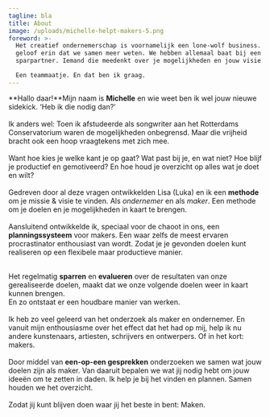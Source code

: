 ```yaml
---
tagline: bla
title: About
image: /uploads/michelle-helpt-makers-5.png
foreword: >-
  Het creatief ondernemerschap is voornamelijk een lone-wolf business. Maar ik
  geloof erin dat we samen meer weten. We hebben allemaal baat bij een
  sparpartner. Iemand die meedenkt over je mogelijkheden en jouw visie kent.\

  Een teammaatje. En dat ben ik graag.
---
```

**Hallo daar!**Mijn naam is **Michelle** en wie weet ben ik wel jouw nieuwe sidekick. ‘Heb ik die nodig dan?’\
\
Ik anders wel: Toen ik afstudeerde als songwriter aan het Rotterdams Conservatorium waren de mogelijkheden onbegrensd. Maar die vrijheid bracht ook een hoop vraagtekens met zich mee.\
\
Want hoe kies je welke kant je op gaat? Wat past bij je, en wat niet? Hoe blijf je productief en gemotiveerd? En hoe houd je overzicht op alles wat je doet en wilt?\
\
Gedreven door al deze vragen ontwikkelden Lisa (Luka) en ik een **methode** om je missie & visie te vinden. Als *ondernemer* en als *maker*. Een methode om je doelen en je mogelijkheden in kaart te brengen.\
\
Aansluitend ontwikkelde ik, speciaal voor de chaoot in ons, een **planningssysteem** voor makers. Een waar zelfs de meest ervaren procrastinator enthousiast van wordt. Zodat je je gevonden doelen kunt realiseren op een flexibele maar productieve manier.

\
Het regelmatig **sparren** en **evalueren** over de resultaten van onze gerealiseerde doelen, maakt dat we onze volgende doelen weer in kaart kunnen brengen.\
En zo ontstaat er een houdbare manier van werken.\
\
Ik heb zo veel geleerd van het onderzoek als maker en ondernemer. En vanuit mijn enthousiasme over het effect dat het had op mij, help ik nu andere kunstenaars, artiesten, schrijvers en ontwerpers. Of in het kort: makers.\
\
Door middel van **een-op-een gesprekken** onderzoeken we samen wat jouw doelen zijn als maker. Van daaruit bepalen we wat jij nodig hebt om jouw ideeën om te zetten in daden. Ik help je bij het vinden en plannen. Samen houden we het overzicht.\
\
Zodat jij kunt blijven doen waar jij het beste in bent: Maken.